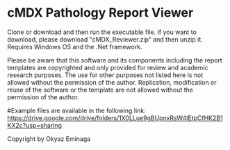 # cMDX Pathology Report Viewer
Clone or download and then run the executable file. If you want to download, please download "cMDX_Reviewer.zip" and then unzip it.
Requires Windows OS and the .Net framework.

Please be aware that this software and its components including the report templates are copyrighted and only provided for review and academic research purposes. The use for other purposes not listed here is not allowed without the permission of the author. Replication, modification or reuse of the software or the template are not allowed without the permission of the author.

#Example files are available in the following link:
https://drive.google.com/drive/folders/1X0LLue9gBUpnxRsW4lEtpCfHK2B1KX2c?usp=sharing

Copyright by Okyaz Eminaga
